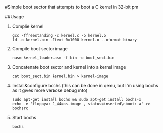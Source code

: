 #Simple boot sector that attempts to boot a C kernel in 32-bit pm

##Usage

1. Complie kernel

    ```
    gcc -ffreestanding -c kernel.c -o kernel.o
    ld -o kernel.bin -Ttext 0x1000 kernel.o --oformat binary
    ```

2. Compile boot sector image

    ```
    nasm kernel_loader.asm -f bin -o boot_sect.bin
    ```

3. Concatenate boot sector and kernel into a kernel image

    ```
    cat boot_sect.bin kernel.bin > kernel-image
    ```

4. Install&configure bochs (this can be done in qemu, but I'm using bochs as it gives more verbose debug info)

    ```
    sudo apt-get install bochs && sudo apt-get install bochs-x
    echo -e 'floppya: 1_44=os-image , status=inserted\nboot: a' >> bochsrc
    ```

5. Start bochs

    ```
    bochs
    ```
